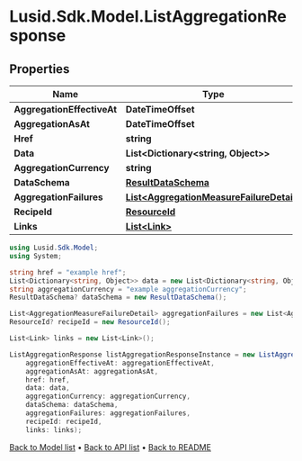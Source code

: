 # Lusid.Sdk.Model.ListAggregationResponse

## Properties

Name | Type | Description | Notes
------------ | ------------- | ------------- | -------------
**AggregationEffectiveAt** | **DateTimeOffset** |  | [optional] 
**AggregationAsAt** | **DateTimeOffset** |  | [optional] 
**Href** | **string** |  | [optional] 
**Data** | **List&lt;Dictionary&lt;string, Object&gt;&gt;** |  | [optional] 
**AggregationCurrency** | **string** |  | [optional] 
**DataSchema** | [**ResultDataSchema**](ResultDataSchema.md) |  | [optional] 
**AggregationFailures** | [**List&lt;AggregationMeasureFailureDetail&gt;**](AggregationMeasureFailureDetail.md) |  | [optional] 
**RecipeId** | [**ResourceId**](ResourceId.md) |  | [optional] 
**Links** | [**List&lt;Link&gt;**](Link.md) |  | [optional] 

```csharp
using Lusid.Sdk.Model;
using System;

string href = "example href";
List<Dictionary<string, Object>> data = new List<Dictionary<string, Object>>();
string aggregationCurrency = "example aggregationCurrency";
ResultDataSchema? dataSchema = new ResultDataSchema();

List<AggregationMeasureFailureDetail> aggregationFailures = new List<AggregationMeasureFailureDetail>();
ResourceId? recipeId = new ResourceId();

List<Link> links = new List<Link>();

ListAggregationResponse listAggregationResponseInstance = new ListAggregationResponse(
    aggregationEffectiveAt: aggregationEffectiveAt,
    aggregationAsAt: aggregationAsAt,
    href: href,
    data: data,
    aggregationCurrency: aggregationCurrency,
    dataSchema: dataSchema,
    aggregationFailures: aggregationFailures,
    recipeId: recipeId,
    links: links);
```

[Back to Model list](../README.md#documentation-for-models) &#8226; [Back to API list](../README.md#documentation-for-api-endpoints) &#8226; [Back to README](../README.md)
